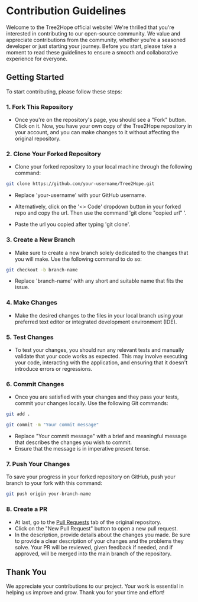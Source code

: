 # Contribution Guidelines

Welcome to the Tree2Hope official website! We're thrilled that you're interested in contributing to our open-source community. We value and appreciate contributions from the community, whether you're a seasoned developer or just starting your journey. Before you start, please take a moment to read these guidelines to ensure a smooth and collaborative experience for everyone.

## Getting Started
To start contributing, please follow these steps:

### 1. Fork This Repository
- Once you're on the repository's page, you should see a "Fork" button. Click on it. Now, you have your own copy of the Tree2Hope repository in your account, and you can make changes to it without affecting the original repository.

### 2. Clone Your Forked Repository
- Clone your forked repository to your local machine through the following command: 

```sh
git clone https://github.com/your-username/Tree2Hope.git
```

- Replace 'your-username' with your GitHub username.

- Alternatively, click on the '<> Code' dropdown button in your forked repo and copy the url. Then use the command 'git clone "copied url" '.
- Paste the url you copied after typing 'git clone'.

### 3. Create a New Branch
- Make sure to create a new branch solely dedicated to the changes that you will make. Use the following command to do so:

```sh
git checkout -b branch-name
```

- Replace 'branch-name' with any short and suitable name that fits the issue.

### 4. Make Changes
- Make the desired changes to the files in your local branch using your preferred text editor or integrated development environment (IDE).

### 5. Test Changes
- To test your changes, you should run any relevant tests and manually validate that your code works as expected. This may involve executing your code, interacting with the application, and ensuring that it doesn't introduce errors or regressions.

### 6. Commit Changes
- Once you are satisfied with your changes and they pass your tests, commit your changes locally. Use the following Git commands:

```sh
git add .
```

```sh
git commit -m "Your commit message"
```

- Replace "Your commit message" with a brief and meaningful message that describes the changes you wish to commit. 
- Ensure that the message is in imperative present tense. 

### 7. Push Your Changes
To save your progress in your forked repository on GitHub, push your branch to your fork with this command:

```sh
git push origin your-branch-name
```

### 8. Create a PR
- At last, go to the [Pull Requests](https://github.com/Virtual4087/Tree2Hope/pulls) tab of the original repository. 
- Click on the "New Pull Request" button to open a new pull request.
- In the description, provide details about the changes you made. Be sure to provide a clear description of your changes and the problems they solve.
 Your PR will be reviewed, given feedback if needed, and if approved, will be merged into the main branch of the repository. 

## Thank You

We appreciate your contributions to our project. Your work is essential in helping us improve and grow. Thank you for your time and effort!


